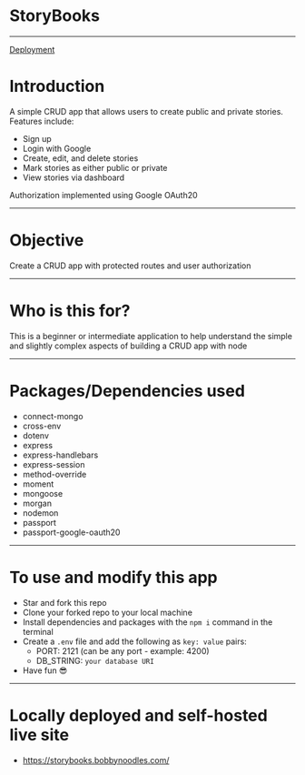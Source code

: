 # StoryBooks 

---
[Deployment](https://github.com/kmal808/storybooks/edit/main/README.md#locally-deployed-and-self-hosted-live-site)
# Introduction

A simple CRUD app that allows users to create public and private stories. Features include:

- Sign up
- Login with Google
- Create, edit, and delete stories
- Mark stories as either public or private
- View stories via dashboard

Authorization implemented using Google OAuth20

---

# Objective

Create a CRUD app with protected routes and user authorization

---

# Who is this for?

This is a beginner or intermediate application to help understand the simple and slightly complex aspects of building a CRUD app with node

---

# Packages/Dependencies used

- connect-mongo
- cross-env
- dotenv
- express
- express-handlebars
- express-session
- method-override
- moment
- mongoose
- morgan
- nodemon
- passport
- passport-google-oauth20

---

# To use and modify this app

- Star and fork this repo
- Clone your forked repo to your local machine
- Install dependencies and packages with the `npm i` command in the terminal
- Create a `.env` file and add the following as `key: value` pairs:
  - PORT: 2121 (can be any port - example: 4200)
  - DB_STRING: `your database URI`
- Have fun 😎

---

# Locally deployed and self-hosted live site
- https://storybooks.bobbynoodles.com/
